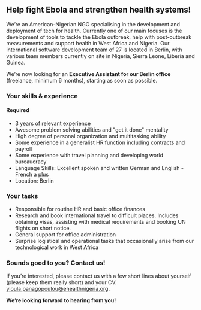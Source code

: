 ## Help fight Ebola and strengthen health systems!

We’re an American-Nigerian NGO specialising in the development and deployment of tech for health. Currently one of our main focuses is the development of tools to tackle the Ebola outbreak, help with post-outbreak measurements and support health in West Africa and Nigeria. Our international software development team of 27 is located in Berlin, with various team members currently on site in Nigeria, Sierra Leone, Liberia and Guinea.

We’re now looking for an __Executive Assistant for our Berlin office__ (freelance, minimum 6 months), starting as soon as possible.


### Your skills & experience

#### Required 
- 3 years of relevant experience
- Awesome problem solving abilities and "get it done" mentality
- High degree of personal organization and multitasking ability
- Some experience in a generalist HR function including contracts and payroll
- Some experience with travel planning and developing world bureaucracy
- Language Skills: Excellent spoken and written German and English - French a plus
- Location: Berlin

### Your tasks

- Responsible for routine HR and basic office finances
- Research and book international travel to difficult places. Includes obtaining visas, assisting with medical requirements and booking UN flights on short notice.
- General support for office administration
- Surprise logistical and operational tasks that occasionally arise from our technological work in West Africa

### Sounds good to you? Contact us!

If you’re interested, please contact us with a few short lines about yourself (please keep them really short) and your CV: yioula.panagopoulou@ehealthnigeria.org.

__We’re looking forward to hearing from you!__
